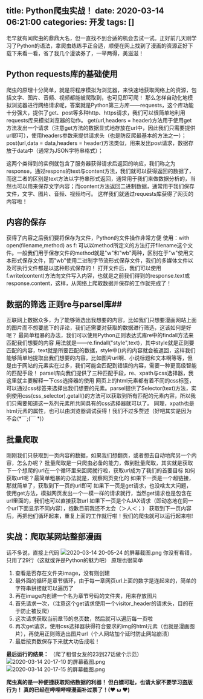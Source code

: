 title: Python爬虫实战！
date: 2020-03-14 06:21:00
categories: 开发
tags: []
---
老早就有闻爬虫的鼎鼎大名，但一直找不到合适的机会去试一试。正好前几天刚学习了Python的语法，拿爬虫练练手正合适，顺便在网上找到了漫画的资源正好下载下来看一看，省了我几个漫读券了，一举两得，美滋滋！

## Python requests库的基础使用 ##
爬虫的原理十分简单，就是将程序模拟为浏览器，来快速地获取网络上的资源，包括文字、图片、音频、视频都能被爬取到，也可见即可爬！
那么怎样自动化地模拟浏览器进行网络请求呢，答案就是Python第三方库——requests，这个库功能十分强大，提供了get、post等多种http、https请求，我们可以很简单地利用requests库来模拟浏览器的动作。
get(url,headers = header)方法用于使用get方法发出一个请求（注意get方法的数据显式地存放在url中，因此我们只需要提供url即可），使用headers参数来提供请求头（也是防反爬最基本的方法之一）；
post(url,data = data,headers = header)方法类似，用来发出post请求，数据存放于data中（通常为JSON字符串格式）；

这两个类得到的实例就包含了服务器获得请求后返回的响应，我们称之为response，通过respons的text与content方法，我们就可以获得返回的数据了，而这二者的区别是text方法以字符串形式返回，通常用于我们来做数据分析的，当然也可以用来保存文字内容；而content方法返回二进制数据，通常用于我们保存文件，文字、图片、音频、视频均可。
这样我们就通过requests库获得了网页的内容啦！

## 内容的保存 ##
获得了内容之后我们要将保存为文件，Python的文件操作非常方便
使用：with open(filename,method) as f:
可以以method所定义的方法打开filename这个文件。一般我们用于保存文件的method就是"w"和"wb"两种，区别在于"w"使用文本形式保存文件，而"wb"使用二进制字节流形式保存文件，我们的多媒体文件以及可执行文件都是以这种形式保存的！
打开文件后，我们可以使用f.write(content)方法向文件写入内容，也就是之前我们得到的response.text或response.content，这样，从网络上爬取数据并保存的工作就完成了！

## 数据的筛选 正则re与parsel库##
互联网上数据众多，为了能够筛选出我想要的内容，比如我们只想要漫画网站上面的图片而不想要底下的评论，我们还需要对获取的数据进行筛选，这该如何是好呢？
最简单粗暴的办法，我们可以使用Python正则表达式库re中的findall方法来匹配我们想要的内容
用法就是——re.findall("style",text)，其中style就是正则要匹配的内容，text就是所要匹配的数据，style中()内的内容就会被返回，这样我们能够简单地提取出我们想要的内容，比如图片url啊、小说标题和文本啊等等，但是由于网站的元素实在过多，我们可能会匹配到错误的内容，需要一种更高级智能的匹配手段！
parsel库向我们提供了三种匹配手段，re、xpath与css选择器，我这里就主要解释一下css选择器的使用
网页上的html元素都有着不同的css标签，可以通过css标签来选择出我们想要的元素。parsel提供了Selector(text)方法，实例使用css(css_selector).getall()的方法可以获取到所有匹配的元素内容，所以我们只需要知道这一系列元素所共同具有的css选择器就可以了。
同理，xpath也是html元素的属性，也可以由浏览器调试获得！我们不过多赘述（好吧其实是因为不会(*￣;(￣ *)）

## 批量爬取 ##
刚刚我们只获取到一页内容的数据，如果我们想翻页，或者想去自动地爬另一个内容，怎么办呢？
批量爬取是一只爬虫必备的能力，做到批量爬取，其实就是获取下一个想爬的url在一个循环里来回爬就行啦，获取url成为了我们的首要目标
如何获取url呢？最简单粗暴的办法就是，观察网页变化的
如果下一页是一个超链接，那就简单了，获取到下一页的url即可
如果下一页是get请求，也没啥太大问题，使用get方法，模拟网页发出一个一模一样的请求就行，当然get请求也是包含在url里面的，我们也可以直接获取url
如果下一页是个AJAX请求（即动态地在同一个url下面显示不同内容），抱歉目前我还不太会（＞人＜；）
获取到下一页内容后，再把他们循环起来，重复上面的工作就行啦！我们的爬虫就可以运行起来啦!

## 实战：爬取某网站整部漫画 ##
话不多说，直接上代码
![2020-03-14 20-05-24 的屏幕截图.png][1]
你没有看错，只用了29行（这就或许是Python的魅力吧）
原理也很简单

 1. 查看是否存在文件夹image，没有则创建
 2. 最外面的循环是章节循环，由于每一章网页url上面的数字是连起来的，简单的字符串拼接就可以遍历了
 3. 再在image内创建一个名为章节号码的文件夹，用来存放图片
 4. 首先请求一次，（注意这个get请求使用一个visitor_header的请求头，目的在于防止被反爬）
 5. 这次请求获取当前章节的总页数，然后就可以遍历每一页啦
 6. 再次get请求，使用css选择器获得符合要求的img的html元素（也就是漫画图片），再使用正则筛选出图片url（个人网站加个延时防止网站崩溃）
 7. 最后按页数保存下来就大功告成啦！

**最后运行的结果：**
（爬了租借女友的23到27话做个示范）
![2020-03-14 20-17-10 的屏幕截图.png][2]
![2020-03-14 20-17-15 的屏幕截图.png][3]

**爬虫真的是一种便捷获取网络数据的利器！
但白嫖可耻，也请大家不要学习盗版行为！
真的已经在哔哩哔哩漫画补过票了！(❤ ω ❤)**

  [1]: /old_images/2020/03/340887529.png
  [2]: /old_images/2020/03/999894680.png
  [3]: /old_images/2020/03/3846485483.png
